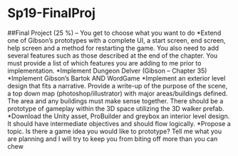 # Sp19-FinalProj

##Final Project (25 %) – You get to choose what you want to do
*Extend one of Gibson’s prototypes with a complete UI, a start screen, end screen, help screen and a method for restarting the game. You also need to add several features such as those described at the end of the chapter. You must provide a list of which features you are adding to me prior to implementation. 
*Implement Dungeon Delver (Gibson – Chapter 35) 
*Implement Gibson’s Bartok  AND WordGame
*Implement an exterior level design that fits a narrative. Provide a write-up of the purpose of the scene, a top down map (photoshop/illustrator) with major areas/buildings defined. The area and any buildings must make sense together. There should be a prototype of gameplay within the 3D space utilizing the 3D walker prefab. 
*Download the Unity asset, ProBuilder and greybox an interior level design. It should have intermediate objectives and should flow logically.
*Propose a topic. Is there a game idea you would like to prototype? Tell me what you are planning and I will try to keep you from biting off more than you can chew
